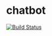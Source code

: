 # chatbot
[![Build Status](https://travis-ci.org/deyang/chatbot.svg?branch=master)](https://travis-ci.org/deyang/chatbot)
